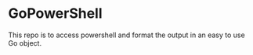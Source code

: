 # GoPowerShell

This repo is to access powershell and format the output in an easy to use Go object.
